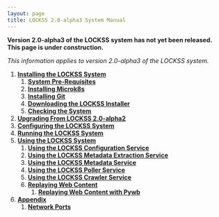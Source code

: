 ```yaml
---
layout: page
title: LOCKSS 2.0-alpha3 System Manual
---
```


**Version 2.0-alpha3 of the LOCKSS system has not yet been released. This page is under construction.**

*This information applies to version 2.0-alpha3 of the LOCKSS system.*

1.  [**Installing the LOCKSS System**](installing)
    1.  [**System Pre-Requisites**](installing/system-pre-requisites)
    1.  [**Installing Microk8s**](installing/microk8s)
    1.  [**Installing Git**](installing/git)
    1.  [**Downloading the LOCKSS Installer**](installing/lockss-installer)
    1.  [**Checking the System**](installing/check-sys)
1.  [**Upgrading From LOCKSS 2.0-alpha2**](upgrading)
1.  [**Configuring the LOCKSS System**](configuring)
1.  [**Running the LOCKSS System**](running)
1.  [**Using the LOCKSS System**](using)
    1.  [**Using the LOCKSS Configuration Service**](using/configuration)
    1.  [**Using the LOCKSS Metadata Extraction Service**](using/metadata-extraction)
    1.  [**Using the LOCKSS Metadata Service**](using/metadata-service)
    1.  [**Using the LOCKSS Poller Service**](using/poller)
    1.  [**Using the LOCKSS Crawler Service**](using/crawler)
    1.  [**Replaying Web Content**](using)
        1.  [**Replaying Web Content with Pywb**](using/pywb)
1.  [**Appendix**](appendix)
    1.  [**Network Ports**](appendix/ports)
